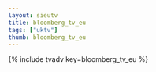 ```yaml
--- 
layout: sieutv
title: bloomberg_tv_eu
tags: ["uktv"]
thumb: bloomberg_tv_eu
---
```

{% include tvadv key=bloomberg_tv_eu %}
